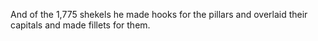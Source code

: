 And of the 1,775 shekels he made hooks for the pillars and overlaid their capitals and made fillets for them.
